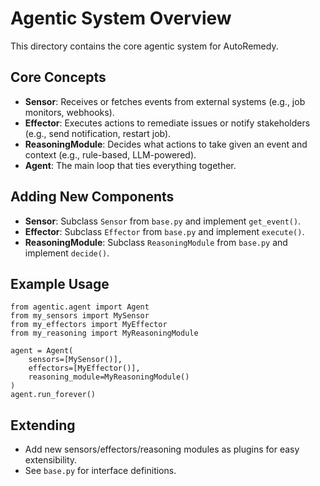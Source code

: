 # Agentic System Overview

This directory contains the core agentic system for AutoRemedy.

## Core Concepts

- **Sensor**: Receives or fetches events from external systems (e.g., job monitors, webhooks).
- **Effector**: Executes actions to remediate issues or notify stakeholders (e.g., send notification, restart job).
- **ReasoningModule**: Decides what actions to take given an event and context (e.g., rule-based, LLM-powered).
- **Agent**: The main loop that ties everything together.

## Adding New Components

- **Sensor**: Subclass `Sensor` from `base.py` and implement `get_event()`.
- **Effector**: Subclass `Effector` from `base.py` and implement `execute()`.
- **ReasoningModule**: Subclass `ReasoningModule` from `base.py` and implement `decide()`.

## Example Usage

```
from agentic.agent import Agent
from my_sensors import MySensor
from my_effectors import MyEffector
from my_reasoning import MyReasoningModule

agent = Agent(
    sensors=[MySensor()],
    effectors=[MyEffector()],
    reasoning_module=MyReasoningModule()
)
agent.run_forever()
```

## Extending
- Add new sensors/effectors/reasoning modules as plugins for easy extensibility.
- See `base.py` for interface definitions. 